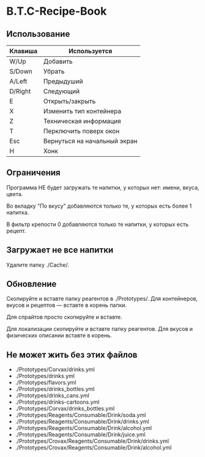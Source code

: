 # B.T.C-Recipe-Book
## Использование
|Клавиша|Используется|
|-|-|
|W/Up|Добавить|
|S/Down|Убрать|
|A/Left|Предыдуший|
|D/Right|Следующий|
|E|Открыть/закрыть|
|X|Изменить тип контейнера|
|Z|Техническая информация|
|T|Перключить поверх окон|
|Esc|Вернуться на начальный экран|
|H|Хонк|
## Ограничения
Программа НЕ будет загружать те напитки, у которых нет: имени, вкуса, цвета.

Во вкладку "По вкусу" добавляются только те, у которых есть более 1 напитка.

В фильтр крепости 0 добавляются только те напитки, у которых есть рецепт.
## Загружает не все напитки
Удалите папку ./Cache/.
## Обновление
Скопируйте и вставте папку реагентов в ./Prototypes/. Для контейнеров, вкусов и рецептов — вставте в корень папки.

Для спрайтов просто скопируйте и вставте.

Для локализации скопируйте и вставте папку реагентов. Для вкусов и физических описании вставте в корень.

## Не может жить без этих файлов
- ./Prototypes/Corvax/drinks.yml
- ./Prototypes/drinks.yml
- ./Prototypes/flavors.yml
- ./Prototypes/drinks_bottles.yml
- ./Prototypes/drinks_cans.yml
- ./Prototypes/drinks-cartoons.yml
- ./Prototypes/Corvax/drinks_bottles.yml
- ./Prototypes/Reagents/Consumable/Drink/soda.yml
- ./Prototypes/Reagents/Consumable/Drink/drinks.yml
- ./Prototypes/Reagents/Consumable/Drink/alcohol.yml
- ./Prototypes/Reagents/Consumable/Drink/juice.yml
- ./Prototypes/Crovax/Reagents/Consumable/Drink/drinks.yml
- ./Prototypes/Crovax/Reagents/Consumable/Drink/alcohol.yml
